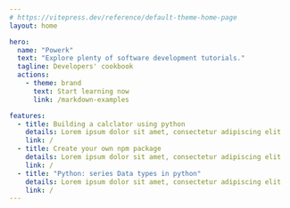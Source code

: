```yaml
---
# https://vitepress.dev/reference/default-theme-home-page
layout: home

hero:
  name: "Powerk"
  text: "Explore plenty of software development tutorials."
  tagline: Developers' cookbook
  actions:
    - theme: brand
      text: Start learning now
      link: /markdown-examples

features:
  - title: Building a calclator using python
    details: Lorem ipsum dolor sit amet, consectetur adipiscing elit
    link: /
  - title: Create your own npm package
    details: Lorem ipsum dolor sit amet, consectetur adipiscing elit
    link: /
  - title: "Python: series Data types in python"
    details: Lorem ipsum dolor sit amet, consectetur adipiscing elit
    link: /
---
```


